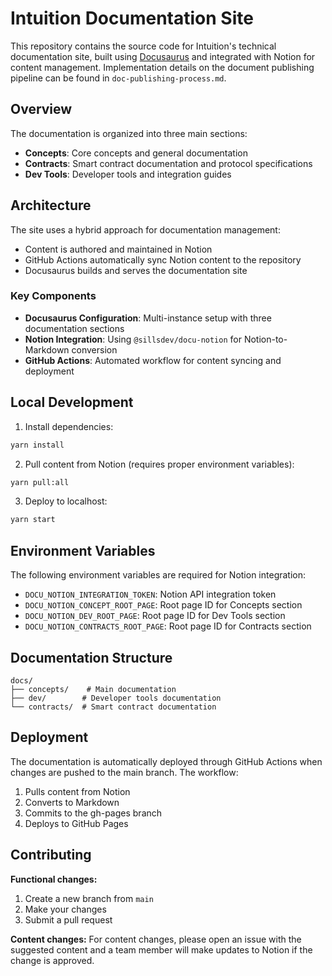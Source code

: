 # Intuition Documentation Site

This repository contains the source code for Intuition's technical documentation site, built using [Docusaurus](https://docusaurus.io/) and integrated with Notion for content management. Implementation details on the document publishing pipeline can be found in `doc-publishing-process.md`.

## Overview

The documentation is organized into three main sections:
- **Concepts**: Core concepts and general documentation
- **Contracts**: Smart contract documentation and protocol specifications
- **Dev Tools**: Developer tools and integration guides

## Architecture

The site uses a hybrid approach for documentation management:
- Content is authored and maintained in Notion
- GitHub Actions automatically sync Notion content to the repository
- Docusaurus builds and serves the documentation site

### Key Components

- **Docusaurus Configuration**: Multi-instance setup with three documentation sections
- **Notion Integration**: Using `@sillsdev/docu-notion` for Notion-to-Markdown conversion
- **GitHub Actions**: Automated workflow for content syncing and deployment

## Local Development

1. Install dependencies:
```bash
yarn install
```

2. Pull content from Notion (requires proper environment variables):
```bash
yarn pull:all
```

3. Deploy to localhost:
```bash
yarn start
```

## Environment Variables

The following environment variables are required for Notion integration:
- `DOCU_NOTION_INTEGRATION_TOKEN`: Notion API integration token
- `DOCU_NOTION_CONCEPT_ROOT_PAGE`: Root page ID for Concepts section
- `DOCU_NOTION_DEV_ROOT_PAGE`: Root page ID for Dev Tools section
- `DOCU_NOTION_CONTRACTS_ROOT_PAGE`: Root page ID for Contracts section

## Documentation Structure

```
docs/
├── concepts/    # Main documentation
├── dev/        # Developer tools documentation
└── contracts/  # Smart contract documentation
```

## Deployment

The documentation is automatically deployed through GitHub Actions when changes are pushed to the main branch. The workflow:
1. Pulls content from Notion
2. Converts to Markdown
3. Commits to the gh-pages branch
4. Deploys to GitHub Pages

## Contributing
**Functional changes:**
1. Create a new branch from `main`
2. Make your changes
3. Submit a pull request

**Content changes:**
For content changes, please open an issue with the suggested content and a team member will make updates to Notion if the change is approved. 
